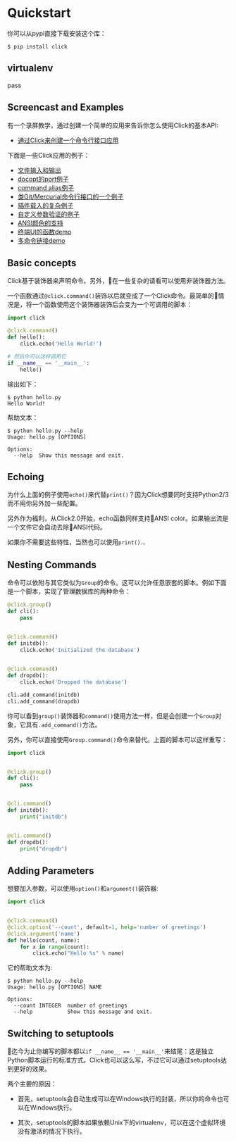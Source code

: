 # Quickstart

你可以从pypi直接下载安装这个库：

`$ pip install click`

## virtualenv

pass

## Screencast and Examples

有一个录屏教学，通过创建一个简单的应用来告诉你怎么使用Click的基本API:

- [通过Click来创建一个命令行接口应用](https://www.youtube.com/watch?v=kNke39OZ2k0)

下面是一些Click应用的例子：

- [文件输入和输出](https://github.com/mitsuhiko/click/tree/master/examples/inout)
- [docopt的port例子](https://github.com/mitsuhiko/click/tree/master/examples/naval)
- [command alias例子](https://github.com/mitsuhiko/click/tree/master/examples/aliases)
- [类Git/Mercurial命令行接口的一个例子](https://github.com/mitsuhiko/click/tree/master/examples/repo)
- [插件载入的复杂例子](https://github.com/mitsuhiko/click/tree/master/examples/complex)
- [自定义参数验证的例子](https://github.com/mitsuhiko/click/tree/master/examples/validation)
- [ANSI颜色的支持](https://github.com/mitsuhiko/click/tree/master/examples/colors)
- [终端UI的函数demo](https://github.com/mitsuhiko/click/tree/master/examples/termui)
- [多命令链接demo](https://github.com/mitsuhiko/click/tree/master/examples/imagepipe)

## Basic concepts

Click基于装饰器来声明命令。另外，在一些复杂的请看可以使用非装饰器方法。

一个函数通过`@click.command()`装饰以后就变成了一个Click命令。最简单的情况是，将一个函数使用这个装饰器装饰后会变为一个可调用的脚本：

```python
import click

@click.command()
def hello():
    click.echo('Hello World!')

# 然后你可以这样调用它
if __name__ == '__main__':
    hello()
```

输出如下：

```shell
$ python hello.py
Hello World!
```

帮助文本：

```shell
$ python hello.py --help
Usage: hello.py [OPTIONS]

Options:
  --help  Show this message and exit.
```

## Echoing

为什么上面的例子使用`echo()`来代替`print()`？因为Click想要同时支持Python2/3而不用你另外加一些配置。

另外作为福利，从Click2.0开始，echo函数同样支持ANSI color。如果输出流是一个文件它会自动去除ANSI代码。

如果你不需要这些特性，当然也可以使用`print()`...

## Nesting Commands

命令可以依附与其它类似为`Group`的命令。这可以允许任意嵌套的脚本。例如下面是一个脚本，实现了管理数据库的两种命令：

```python
@click.group()
def cli():
    pass


@click.command()
def initdb():
    click.echo('Initialized the database')
    

@click.command()
def dropdb():
    click.echo('Dropped the database')

cli.add_command(initdb)
cli.add_command(dropdb)
```

你可以看到`group()`装饰器和`command()`使用方法一样，但是会创建一个`Group`对象，它具有`.add_command()`方法。

另外，你可以直接使用`Group.command()`命令来替代。上面的脚本可以这样重写：

```python
import click


@click.group()
def cli():
    pass


@cli.command()
def initdb():
    print("initdb")


@cli.command()
def dropdb():
    print("dropdb")
```

## Adding Parameters

想要加入参数，可以使用`option()`和`argument()`装饰器:

```python
import click


@click.command()
@click.option('--count', default=1, help='number of greetings')
@click.argument('name')
def hello(count, name):
    for x in range(count):
        click.echo("Hello %s" % name)
```

它的帮助文本为:

```shell
$ python hello.py --help
Usage: hello.py [OPTIONS] NAME

Options:
  --count INTEGER  number of greetings
  --help           Show this message and exit.
```

## Switching to setuptools

迄今为止你编写的脚本都以`if __name__ == '__main__'`来结尾：这是独立Python脚本运行的标准方式。Click也可以这么写，不过它可以通过setuptools达到更好的效果。

两个主要的原因：

- 首先，setuptools会自动生成可以在Windows执行的封装，所以你的命令也可以在Windows执行。

- 其次，setuptools的脚本如果依赖Unix下的virtualenv，可以在这个虚拟环境没有激活的情况下执行。



